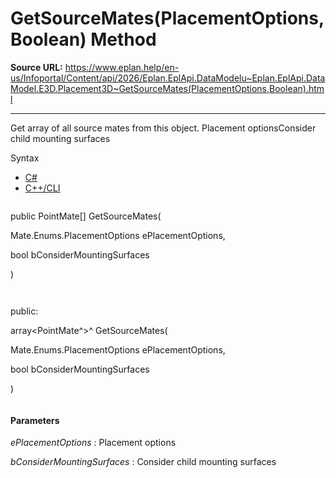 # GetSourceMates(PlacementOptions,Boolean) Method

**Source URL:** https://www.eplan.help/en-us/Infoportal/Content/api/2026/Eplan.EplApi.DataModelu~Eplan.EplApi.DataModel.E3D.Placement3D~GetSourceMates(PlacementOptions,Boolean).html

---

Get array of all source mates from this object. Placement optionsConsider child mounting surfaces

Syntax

- [C#](#i-syntax-CS)
- [C++/CLI](#i-syntax-CPP2005)

```
```
public PointMate[] GetSourceMates( 

   Mate.Enums.PlacementOptions ePlacementOptions,

   bool bConsiderMountingSurfaces

)
```
```

```
```
public:

array<PointMate^>^ GetSourceMates( 

   Mate.Enums.PlacementOptions ePlacementOptions,

   bool bConsiderMountingSurfaces

)
```
```

#### Parameters

*ePlacementOptions*
:   Placement options

*bConsiderMountingSurfaces*
:   Consider child mounting surfaces
